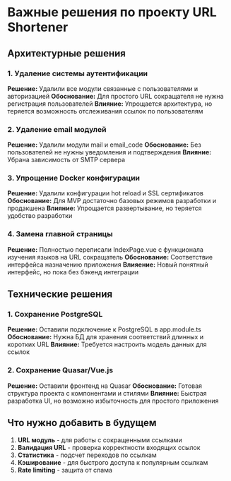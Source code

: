 # Важные решения по проекту URL Shortener

## Архитектурные решения

### 1. Удаление системы аутентификации
**Решение:** Удалили все модули связанные с пользователями и авторизацией
**Обоснование:** Для простого URL сокращателя не нужна регистрация пользователей
**Влияние:** Упрощается архитектура, но теряется возможность отслеживания ссылок по пользователям

### 2. Удаление email модулей  
**Решение:** Удалили модули mail и email_code
**Обоснование:** Без пользователей не нужны уведомления и подтверждения
**Влияние:** Убрана зависимость от SMTP сервера

### 3. Упрощение Docker конфигурации
**Решение:** Удалили конфигурации hot reload и SSL сертификатов
**Обоснование:** Для MVP достаточно базовых режимов разработки и продакшена
**Влияние:** Упрощается развертывание, но теряется удобство разработки

### 4. Замена главной страницы
**Решение:** Полностью переписали IndexPage.vue с функционала изучения языков на URL сокращатель
**Обоснование:** Соответствие интерфейса назначению приложения
**Влияение:** Новый понятный интерфейс, но пока без бэкенд интеграции

## Технические решения

### 1. Сохранение PostgreSQL
**Решение:** Оставили подключение к PostgreSQL в app.module.ts
**Обоснование:** Нужна БД для хранения соответствий длинных и коротких URL
**Влияние:** Требуется настроить модель данных для ссылок

### 2. Сохранение Quasar/Vue.js
**Решение:** Оставили фронтенд на Quasar
**Обоснование:** Готовая структура проекта с компонентами и стилями
**Влияние:** Быстрая разработка UI, но возможно избыточность для простого приложения

## Что нужно добавить в будущем

1. **URL модуль** - для работы с сокращенными ссылками
2. **Валидация URL** - проверка корректности входящих ссылок  
3. **Статистика** - подсчет переходов по ссылкам
4. **Кэширование** - для быстрого доступа к популярным ссылкам
5. **Rate limiting** - защита от спама 